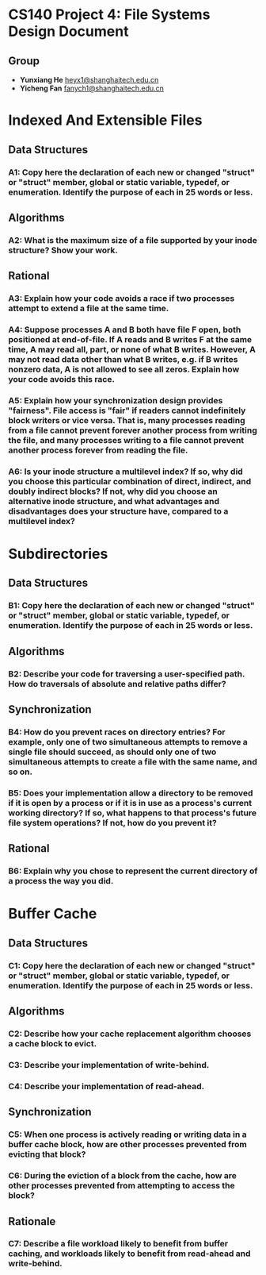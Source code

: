 # CS140 Project 4: File Systems Design Document
## Group
- **Yunxiang He** <heyx1@shanghaitech.edu.cn>
- **Yicheng Fan** <fanych1@shanghaitech.edu.cn>

# Indexed And Extensible Files
## Data Structures
### A1: Copy here the declaration of each new or changed "struct" or "struct" member, global or static variable, typedef, or enumeration.  Identify the purpose of each in 25 words or less.


## Algorithms

### A2: What is the maximum size of a file supported by your inode structure?  Show your work.

## Rational
### A3: Explain how your code avoids a race if two processes attempt to extend a file at the same time.

### A4: Suppose processes A and B both have file F open, both positioned at end-of-file.  If A reads and B writes F at the same time, A may read all, part, or none of what B writes.  However, A may not read data other than what B writes, e.g. if B writes nonzero data, A is not allowed to see all zeros.  Explain how your code avoids this race.

### A5: Explain how your synchronization design provides "fairness". File access is "fair" if readers cannot indefinitely block writers or vice versa.  That is, many processes reading from a file cannot prevent forever another process from writing the file, and many processes writing to a file cannot prevent another process forever from reading the file.

### A6: Is your inode structure a multilevel index?  If so, why did you choose this particular combination of direct, indirect, and doubly indirect blocks?  If not, why did you choose an alternative inode structure, and what advantages and disadvantages does your structure have, compared to a multilevel index?

# Subdirectories
## Data Structures
### B1: Copy here the declaration of each new or changed "struct" or "struct" member, global or static variable, typedef, or enumeration.  Identify the purpose of each in 25 words or less.

## Algorithms
### B2: Describe your code for traversing a user-specified path.  How do traversals of absolute and relative paths differ?

## Synchronization
### B4: How do you prevent races on directory entries?  For example, only one of two simultaneous attempts to remove a single file should succeed, as should only one of two simultaneous attempts to create a file with the same name, and so on.


### B5: Does your implementation allow a directory to be removed if it is open by a process or if it is in use as a process's current working directory?  If so, what happens to that process's future file system operations?  If not, how do you prevent it?

## Rational
### B6: Explain why you chose to represent the current directory of a process the way you did.


# Buffer Cache
## Data Structures
### C1: Copy here the declaration of each new or changed "struct" or "struct" member, global or static variable, typedef, or enumeration.  Identify the purpose of each in 25 words or less.

## Algorithms
### C2: Describe how your cache replacement algorithm chooses a cache block to evict.




### C3: Describe your implementation of write-behind.


### C4: Describe your implementation of read-ahead.

## Synchronization
### C5: When one process is actively reading or writing data in a buffer cache block, how are other processes prevented from evicting that block?

### C6: During the eviction of a block from the cache, how are other processes prevented from attempting to access the block?

## Rationale
### C7: Describe a file workload likely to benefit from buffer caching, and workloads likely to benefit from read-ahead and write-behind.